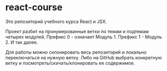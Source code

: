 # react-course
Это репозиторий учебного курса React и JSX.

Проект разбит на пронумерованные ветки по темам и подтемам четырех модулей.
Префикс 0 - означает Модуль 1.
Префикс 1 - Модуль 2.
И так далее.

Для работы можно склонировать весь репозиторий и локально переключаться на нужную ветку. Либо на GitHub выбрать конкретную ветку и посмотреть/скачать/клонировать ее содержимое.
